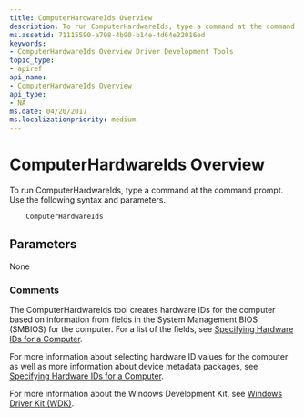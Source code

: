 ```yaml
---
title: ComputerHardwareIds Overview
description: To run ComputerHardwareIds, type a command at the command prompt. Use the following syntax and parameters.
ms.assetid: 71115590-a798-4b90-b14e-4d64e22016ed
keywords:
- ComputerHardwareIds Overview Driver Development Tools
topic_type:
- apiref
api_name:
- ComputerHardwareIds Overview
api_type:
- NA
ms.date: 04/20/2017
ms.localizationpriority: medium
---
```


# ComputerHardwareIds Overview


To run ComputerHardwareIds, type a command at the command prompt. Use the following syntax and parameters.

```
    ComputerHardwareIds
```

## <span id="Parameters"></span><span id="parameters"></span><span id="PARAMETERS"></span>Parameters


<span id="None"></span><span id="none"></span><span id="NONE"></span>None  

### <span id="comments"></span><span id="COMMENTS"></span>Comments

The ComputerHardwareIds tool creates hardware IDs for the computer based on information from fields in the System Management BIOS (SMBIOS) for the computer. For a list of the fields, see [Specifying Hardware IDs for a Computer](../install/specifying-hardware-ids-for-a-computer.md).

For more information about selecting hardware ID values for the computer as well as more information about device metadata packages, see [Specifying Hardware IDs for a Computer](../install/specifying-hardware-ids-for-a-computer.md).

For more information about the Windows Development Kit, see [Windows Driver Kit (WDK)](../index.yml).